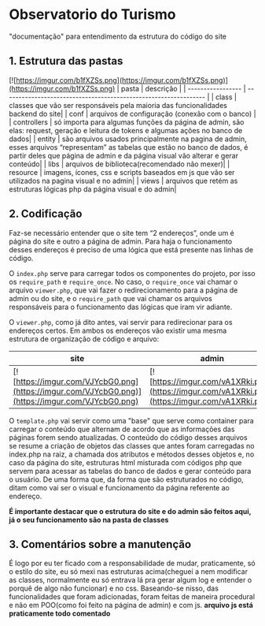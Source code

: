 
# Observatorio do Turismo

"documentação" para entendimento da estrutura do código do site



## 1. Estrutura das pastas
[![https://imgur.com/b1fXZSs.png](https://imgur.com/b1fXZSs.png)](https://imgur.com/b1fXZSs.png)
| pasta               | descrição                                                |
| ----------------- | ---------------------------------------------------------------- |
| class       | classes que vão ser responsáveis pela maioria das funcionalidades backend do site|
| conf       | arquivos de configuração (conexão com o banco) |
| controllers       | só importa para algumas funções da página de admin, são elas: request, geração e leitura de tokens e algumas ações no banco de dados|
| entity       | são arquivos usados principalmente na pagina de admin, esses arquivos “representam” as tabelas que estão no banco de dados, é partir deles que página de admin e da página visual vão alterar e gerar conteúdo|
| libs         | arquivos de biblioteca(recomendado não mexer)|
| resource         | imagens, ícones, css e scripts baseados em js que vão ser utilizados na pagina visual e no admin|
| views         | arquivos que retém as estruturas lógicas php da página visual e do admin|


## 2. Codificação

Faz-se necessário entender que o site tem “2 endereços”, onde um é página do site e outro a página de admin. Para haja o funcionamento desses endereços é preciso de uma lógica que está presente nas linhas de código.

O `index.php` serve para carregar todos os componentes do projeto, por isso os `require_path` e `require_once`. No caso, o `require_once` vai chamar o arquivo `viewer.php`, que vai fazer o redirecionamento para a página de admin ou do site, e o `require_path` que vai chamar os arquivos responsáveis para o funcionamento das lógicas que iram vir adiante.

O `viewer.php`, como já dito antes, vai servir para redirecionar para os endereços certos. Em ambos os endereços vão existir uma mesma estrutura de organização de código e arquivo:

|site|admin|
| ----------------- | ---------------------------------------------------------------- |
| [![https://imgur.com/VJYcbG0.png](https://imgur.com/VJYcbG0.png)](https://imgur.com/VJYcbG0.png) | [![https://imgur.com/vA1XRki.png](https://imgur.com/vA1XRki.png)](https://imgur.com/vA1XRki.png) | 

O `template.php` vai servir como uma "base" que serve como container para carregar o conteúdo que alternam de acordo que as informações das páginas forem sendo atualizadas. O conteúdo do código desses arquivos se resume a criação de objetos das classes que antes foram carregadas no index.php na raiz, a chamada dos atributos e métodos desses objetos e, no caso da página do site, estruturas html misturada com códigos php que servem para acessar as tabelas do banco de dados e gerar conteúdo para o usuário. De uma forma que, da forma que são estruturados no código, ditam como vai ser o visual e funcionamento da página referente ao endereço.

**É importante destacar que o estrutura do site e do admin são feitos aqui, já o seu funcionamento são na pasta de classes**


## 3. Comentários sobre a manutenção

É logo por eu ter ficado com a responsabilidade de mudar, praticamente, só o estilo do site, eu só mexi nas estruturas acima(cheguei a nem modificar as classes, normalmente eu só entrava lá pra gerar algum log e entender o porquê de algo não funcionar) e no css. Baseando-se nisso, das funcionalidades que foram adicionadas, foram feitas de maneira procedural e não em POO(como foi feito na página de admin) e com js. **arquivo js está praticamente todo comentado**


